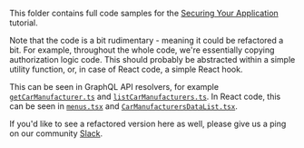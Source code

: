 This folder contains full code samples for the [Securing Your Application](https://www.webiny.com/docs/tutorials/create-an-application/security/introduction/) tutorial.

Note that the code is a bit rudimentary - meaning it could be refactored a bit. For example, throughout the whole code, we're essentially copying authorization logic code. This should probably be abstracted within a simple utility function, or, in case of React code, a simple React hook.

This can be seen in GraphQL API resolvers, for example [`getCarManufacturer.ts`](https://github.com/webiny/webiny-examples/blob/master/extend-admin-area/securing-your-application/code/car-manufacturers/api/src/resolvers/getCarManufacturer.ts#L22-L38) and [`listCarManufacturers.ts`](https://github.com/webiny/webiny-examples/blob/master/extend-admin-area/securing-your-application/code/car-manufacturers/api/src/resolvers/listCarManufacturers.ts#L48-L80). In React code, this can be seen in [`menus.tsx`](https://github.com/webiny/webiny-examples/blob/master/extend-admin-area/securing-your-application/code/car-manufacturers/admin-app/src/menus.tsx#L16-L41) and [`CarManufacturersDataList.tsx`](https://github.com/webiny/webiny-examples/blob/master/extend-admin-area/securing-your-application/code/car-manufacturers/admin-app/src/views/CarManufacturersDataList.tsx#L151-L169). 

If you'd like to see a refactored version here as well, please give us a ping on our community [Slack](https://www.webiny.com/slack).
